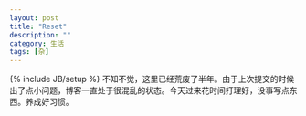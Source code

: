 ```yaml
---
layout: post
title: "Reset"
description: ""
category: 生活 
tags: [杂]
---
```

{% include JB/setup %}
 不知不觉，这里已经荒废了半年。由于上次提交的时候出了点小问题，博客一直处于很混乱的状态。今天过来花时间打理好，没事写点东西。养成好习惯。